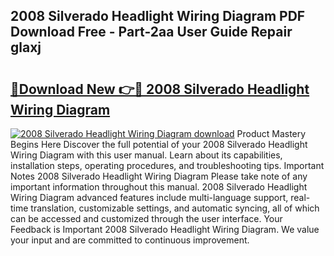 ## 2008 Silverado Headlight Wiring Diagram PDF Download Free - Part-2aa User Guide Repair glaxj

# <h2><a href="http://dfkxmc.blite.top/?on=2008+Silverado+Headlight+Wiring+Diagram">🔗Download New 👉🔴 2008 Silverado Headlight Wiring Diagram</a></h2>

[![2008 Silverado Headlight Wiring Diagram download](https://i.imgur.com/lujVjoI.png)](http://dfkxmc.blite.top/?on=2008+Silverado+Headlight+Wiring+Diagram)
Product Mastery Begins Here Discover the full potential of your 2008 Silverado Headlight Wiring Diagram with this user manual. Learn about its capabilities, installation steps, operating procedures, and troubleshooting tips. Important Notes 2008 Silverado Headlight Wiring Diagram Please take note of any important information throughout this manual. 2008 Silverado Headlight Wiring Diagram advanced features include multi-language support, real-time translation, customizable settings, and automatic syncing, all of which can be accessed and customized through the user interface. Your Feedback is Important 2008 Silverado Headlight Wiring Diagram. We value your input and are committed to continuous improvement.
